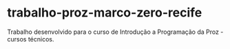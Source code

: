 # trabalho-proz-marco-zero-recife
Trabalho desenvolvido para o curso de Introdução a Programação da Proz - cursos técnicos.
